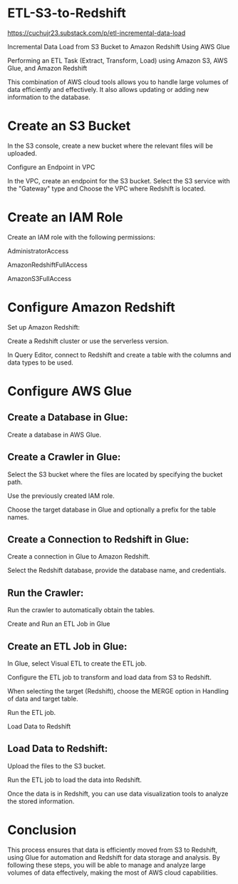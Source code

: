 # ETL-S3-to-Redshift

https://cuchujr23.substack.com/p/etl-incremental-data-load

Incremental Data Load from S3 Bucket to Amazon Redshift Using AWS Glue

Performing an ETL Task (Extract, Transform, Load) using Amazon S3, AWS Glue, and Amazon Redshift

This combination of AWS cloud tools allows you to handle large volumes of data efficiently and effectively. It also allows updating or adding new information to the database.

# Create an S3 Bucket

In the S3 console, create a new bucket where the relevant files will be uploaded.

Configure an Endpoint in VPC

In the VPC, create an endpoint for the S3 bucket. Select the S3 service with the "Gateway" type and Choose the VPC where Redshift is located.

# Create an IAM Role

Create an IAM role with the following permissions:

AdministratorAccess

AmazonRedshiftFullAccess

AmazonS3FullAccess

# Configure Amazon Redshift

Set up Amazon Redshift:

Create a Redshift cluster or use the serverless version.

In Query Editor, connect to Redshift and create a table with the columns and data types to be used.

# Configure AWS Glue

## Create a Database in Glue:

Create a database in AWS Glue.

## Create a Crawler in Glue:

Select the S3 bucket where the files are located by specifying the bucket path.

Use the previously created IAM role.

Choose the target database in Glue and optionally a prefix for the table names.

## Create a Connection to Redshift in Glue:

Create a connection in Glue to Amazon Redshift.

Select the Redshift database, provide the database name, and credentials.

## Run the Crawler:

Run the crawler to automatically obtain the tables.

Create and Run an ETL Job in Glue

## Create an ETL Job in Glue:

In Glue, select Visual ETL to create the ETL job.

Configure the ETL job to transform and load data from S3 to Redshift.

When selecting the target (Redshift), choose the MERGE option in Handling of data and target table.

Run the ETL job.

Load Data to Redshift

## Load Data to Redshift:

Upload the files to the S3 bucket.

Run the ETL job to load the data into Redshift.

Once the data is in Redshift, you can use data visualization tools to analyze the stored information.

# Conclusion

This process ensures that data is efficiently moved from S3 to Redshift, using Glue for automation and Redshift for data storage and analysis. By following these steps, you will be able to manage and analyze large volumes of data effectively, making the most of AWS cloud capabilities.
